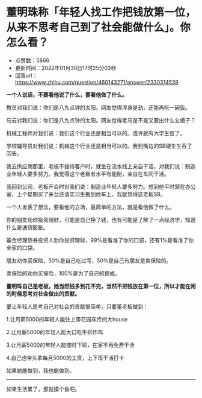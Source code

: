 # 董明珠称「年轻人找工作把钱放第一位，从来不思考自己到了社会能做什么」。你怎么看？
- 点赞数：5866
- 更新时间：2022年01月30日17时25分03秒
- 回答url：https://www.zhihu.com/question/460143271/answer/2330314539
<body>
 <p data-pid="C99v8VDb"><b>一个人说话，不要看他说了什么，要看他做了什么。</b></p>
 <p data-pid="J4DOpEmR">教员对我们说：你们是八九点钟的太阳。网友觉得浑身是劲，还能再吃一碗饭。</p>
 <p data-pid="tSjFnKdF">马云对我们说：你们是八九点钟的太阳。网友觉得老马是不是又要出什么幺蛾子？</p>
 <p data-pid="mYdMSmMY">机械工程师对我们说：我们这个行业还是相当可以的。或许就有大学生信了。</p>
 <p data-pid="v7uWSgmV">学校辅导员对我们说：机械这个行业还是相当可以的。我到嘴边的SB硬生生吞了回去。</p>
 <p data-pid="diSHXrUf">我去供应商那里，老板不接待客户时，就坐在流水线上亲自干活，对我们说：制造业年轻人要多努力。我觉得这个老板有水平有能耐，亲自在车间干活。</p>
 <p data-pid="T9rwClHa">我回到公司，老板开会时对我们说：制造业年轻人要多努力。想到他平时窝在办公室，上个星期买了茅台还请实习生搬到他车上，我就觉得这老板SB。</p>
 <p data-pid="vr-rucFa">一个人发表了想法，要看他的立场，最简单的方法，就是看他做了什么。</p>
 <p data-pid="dsIa98pC">你的朋友劝你投资理财，可能是自己挣了钱，也有可能是了解了一点经济学，知道什么是通货膨胀。</p>
 <p data-pid="VrqM4GY_">基金经理债券投资人劝你投资理财，99%是看准了你的口袋，还有1%是看准了你全家的口袋。</p>
 <p data-pid="R0v2E5kQ">朋友劝你买保险，50%是自己吃过亏，50%是自己有朋友是卖保险的。</p>
 <p data-pid="pyLEpt09">卖保险的劝你买保险，100%是为了自己的提成。</p>
 <p data-pid="-7npEI8-"><b>董明珠自己是老板，她当然钱多到花不完，当然不把钱放在第一位，所以才能在闲的时候思考对社会做出的贡献。</b></p>
 <p data-pid="uEhAe9mU">要让年轻人思考自己对社会的贡献很简单，只要董老板做到：</p>
 <p data-pid="YQ8w6K0z">1.让月薪5000的年轻人能住上带花园车库的大house</p>
 <p data-pid="9bgcmswZ">2.让月薪5000的年轻人能大口吃牛排炸鸡</p>
 <p data-pid="fWw5pSSN">3.让月薪5000的年轻人能按时下班，在家不再免费干活</p>
 <p data-pid="S52Ed5Tk">4.自己也带头拿每月5000的工资，上下班干活打卡</p>
 <p data-pid="H1WEKC6-">如果她能做到，我也能做到。</p>
 <hr>
 <p data-pid="yBNjXRbT">如果生活累了，那就摸个鱼吧。</p><a data-draft-node="block" data-draft-type="ad-link-card" data-ad-id="fee_73c75ad3ab6da533a3aca7a9f72a265a"></a>
 <p></p>
</body>